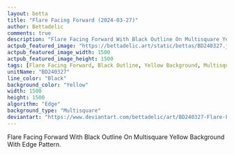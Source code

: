 ```yaml
---
layout: betta
title: "Flare Facing Forward (2024-03-27)"
author: Bettadelic
comments: true
description: "Flare Facing Forward With Black Outline On Multisquare Yellow Background With Edge Pattern."
actpub_featured_image: "https://bettadelic.art/static/bettas/BD240327.jpg"
actpub_featured_image_width: 1500
actpub_featured_image_height: 1500
tags: [Flare Facing Forward, Black Outline, Yellow Background, Multisquare Background Pattern, Edge Pattern, March 2024]
unitName: "BD240327"
line_color: "Black"
background_color: "Yellow"
width: 1500
height: 1500
algorithm: "Edge"
background_type: "Multisquare"
deviantart: "https://www.deviantart.com/bettadelic/art/BD240327-Flare-Facing-Forward-2024-03-27-1035813707"
---
```


Flare Facing Forward With Black Outline On Multisquare Yellow Background With Edge Pattern.
